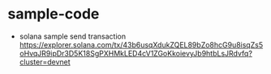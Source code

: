 # sample-code

- solana sample send transaction
https://explorer.solana.com/tx/43b6usqXdukZQEL89bZo8hcG9u8isqZs5oHvqJR9ipDr3D5K18SgPXHMkLED4cV1ZGoKkoievyJb9htbLsJRdvfq?cluster=devnet
